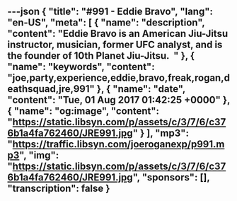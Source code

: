 ---json
{
  "title": "#991 - Eddie Bravo",
  "lang": "en-US",
  "meta": [
    {
      "name": "description",
      "content": "Eddie Bravo is an American Jiu-Jitsu instructor, musician, former UFC analyst, and is the founder of 10th Planet Jiu-Jitsu.  "
    },
    {
      "name": "keywords",
      "content": "joe,party,experience,eddie,bravo,freak,rogan,deathsquad,jre,991"
    },
    {
      "name": "date",
      "content": "Tue, 01 Aug 2017 01:42:25 +0000"
    },
    {
      "name": "og:image",
      "content": "https://static.libsyn.com/p/assets/c/3/7/6/c376b1a4fa762460/JRE991.jpg"
    }
  ],
  "mp3": "https://traffic.libsyn.com/joeroganexp/p991.mp3",
  "img": "https://static.libsyn.com/p/assets/c/3/7/6/c376b1a4fa762460/JRE991.jpg",
  "sponsors": [],
  "transcription": false
}
---
<episode-header />

<timemark seconds="0" />

<transcribe-call-to-action />

<episode-footer />